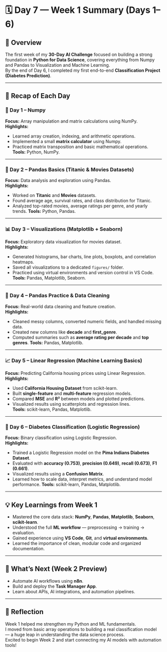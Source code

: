 # 🗓️ Day 7 — Week 1 Summary (Days 1–6)

## 🧭 Overview
The first week of my **30-Day AI Challenge** focused on building a strong foundation in **Python for Data Science**, covering everything from Numpy and Pandas to Visualization and Machine Learning.  
By the end of Day 6, I completed my first end-to-end **Classification Project (Diabetes Prediction)**.

---

## 📘 Recap of Each Day

### 🧮 Day 1 – Numpy
**Focus:** Array manipulation and matrix calculations using NumPy.  
**Highlights:**
- Learned array creation, indexing, and arithmetic operations.
- Implemented a small **matrix calculator** using Numpy.
- Practiced matrix transposition and basic mathematical operations.  
**Tools:** Python, NumPy.

---

### 🧾 Day 2 – Pandas Basics (Titanic & Movies Datasets)
**Focus:** Data analysis and exploration using Pandas.  
**Highlights:**
- Worked on **Titanic** and **Movies** datasets.
- Found average age, survival rates, and class distribution for Titanic.
- Analyzed top-rated movies, average ratings per genre, and yearly trends.
**Tools:** Python, Pandas.

---

### 📊 Day 3 – Visualizations (Matplotlib + Seaborn)
**Focus:** Exploratory data visualization for movies dataset.  
**Highlights:**
- Generated histograms, bar charts, line plots, boxplots, and correlation heatmaps.
- Saved all visualizations to a dedicated `figures/` folder.
- Practiced using virtual environments and version control in VS Code.  
**Tools:** Pandas, Matplotlib, Seaborn.

---

### 🧹 Day 4 – Pandas Practice & Data Cleaning
**Focus:** Real-world data cleaning and feature creation.  
**Highlights:**
- Cleaned messy columns, converted numeric fields, and handled missing data.
- Created new columns like **decade** and **first_genre**.
- Computed summaries such as **average rating per decade** and **top genres**.
**Tools:** Pandas, Matplotlib.

---

### 📈 Day 5 – Linear Regression (Machine Learning Basics)
**Focus:** Predicting California housing prices using Linear Regression.  
**Highlights:**
- Used **California Housing Dataset** from scikit-learn.
- Built **single-feature** and **multi-feature** regression models.
- Compared **MSE** and **R²** between models and plotted predictions.
- Visualized results using scatterplots and regression lines.  
**Tools:** scikit-learn, Pandas, Matplotlib.

---

### 🧠 Day 6 – Diabetes Classification (Logistic Regression)
**Focus:** Binary classification using Logistic Regression.  
**Highlights:**
- Trained a Logistic Regression model on the **Pima Indians Diabetes Dataset**.
- Evaluated with **accuracy (0.753)**, **precision (0.649)**, **recall (0.673)**, **F1 (0.661)**.
- Visualized results using a **Confusion Matrix**.
- Learned how to scale data, interpret metrics, and understand model performance.
**Tools:** scikit-learn, Pandas, Matplotlib.

---

## 💡 Key Learnings from Week 1
- Mastered the core data stack: **NumPy**, **Pandas**, **Matplotlib**, **Seaborn**, **scikit-learn**.
- Understood the full **ML workflow** — preprocessing → training → evaluation.
- Gained experience using **VS Code**, **Git**, and **virtual environments**.
- Learned the importance of clean, modular code and organized documentation.

---

## 🚀 What’s Next (Week 2 Preview)
- Automate AI workflows using **n8n**.
- Build and deploy the **Task Manager App**.
- Learn about APIs, AI integrations, and automation pipelines.

---

## 🏁 Reflection
Week 1 helped me strengthen my Python and ML fundamentals.  
I moved from basic array operations to building a real classification model — a huge leap in understanding the data science process.  
Excited to begin Week 2 and start connecting my AI models with automation tools!
